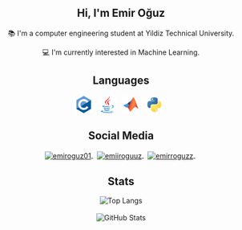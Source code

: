 <h2 align="center"> Hi, I'm Emir Oğuz </h2>

<p align="center">
  📚 I'm a computer engineering student at Yildiz Technical University.
</p>

<p align="center">
  💻 I'm currently interested in Machine Learning.
</p>

<h2 align="center"> Languages </h2>
<div align="center"> 
  <img src="https://raw.githubusercontent.com/devicons/devicon/1119b9f84c0290e0f0b38982099a2bd027a48bf1/icons/c/c-original.svg" title="C" alt="C" width="35" height="35"/> &nbsp;
  <img src="https://raw.githubusercontent.com/devicons/devicon/1119b9f84c0290e0f0b38982099a2bd027a48bf1/icons/java/java-original.svg" title="Java" alt="Java" width="35" height="35"/> &nbsp;
  <img src="https://raw.githubusercontent.com/devicons/devicon/1119b9f84c0290e0f0b38982099a2bd027a48bf1/icons/matlab/matlab-original.svg" title="MATLAB" alt="MATLAB" width="35" height="35"/> &nbsp;
  <img src="https://raw.githubusercontent.com/devicons/devicon/1119b9f84c0290e0f0b38982099a2bd027a48bf1/icons/python/python-original.svg" title="Python" alt="Python" width="35" height="35"/> &nbsp;
</div>

<h2 align="center"> Social Media </h2>
<div align="center">
  <a href="https://linkedin.com/in/emiroguz01" target="_blank"> <img align="center" src="https://upload.wikimedia.org/wikipedia/commons/thumb/f/f8/LinkedIn_icon_circle.svg/2048px-LinkedIn_icon_circle.svg.png" title="LinkedIn" alt="emiroguz01" height="32.5" width="32.5"/> </a> &nbsp;
  <a href="https://instagram.com/emiiroguuz" target="_blank"> <img align="center" src="https://upload.wikimedia.org/wikipedia/commons/thumb/9/95/Instagram_logo_2022.svg/2048px-Instagram_logo_2022.svg.png" title="Instagram" alt="emiiroguuz" height="32.5" width="32.5"/> </a> &nbsp;
  <a href="https://open.spotify.com/user/emirroguzz" target="_blank"> <img align="center" src="https://upload.wikimedia.org/wikipedia/commons/thumb/1/19/Spotify_logo_without_text.svg/1024px-Spotify_logo_without_text.svg.png" title="Spotify" alt="emirroguzz" height="32.5" width="32.5"/> </a> &nbsp;
</div>

<h2 align="center"> Stats </h2>
<div align="center">
  <img src="https://github-readme-stats.vercel.app/api/top-langs?username=emirroguz&layout=compact&locale=en&show_icons=true&theme=github_dark&hide=jupyter%20notebook" alt="Top Langs"/>
  <br/>
  <br/>
  <img src="https://github-readme-stats.vercel.app/api?username=emirroguz&count_private=true&hide=issues,stars&include_all_commits=true&theme=github_dark" alt="GitHub Stats"/>
</div>
